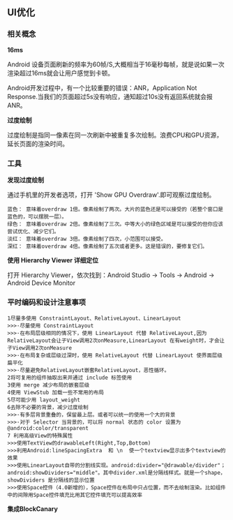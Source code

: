 
## UI优化

### 相关概念

**16ms**

Android 设备页面刷新的频率为60帧/S,大概相当于16毫秒每帧，就是说如果一次渲染超过16ms就会让用户感觉到卡顿。

Android开发过程中，有一个比较重要的错误：ANR，Application Not Response.当我们的页面超过5s没有响应，通知超过10s没有返回系统就会报ANR。

**过度绘制**

过度绘制是指同一像素在同一次刷新中被重复多次绘制。浪费CPU和GPU资源，延长页面的渲染时间。


### 工具

**发现过度绘制**

通过手机里的开发者选项，打开 'Show GPU Overdraw'.即可观察过度绘制。

    蓝色： 意味着overdraw 1倍。像素绘制了两次。大片的蓝色还是可以接受的（若整个窗口是蓝色的，可以摆脱一层）。
    绿色： 意味着overdraw 2倍。像素绘制了三次。中等大小的绿色区域是可以接受的但你应该尝试优化、减少它们。
    淡红： 意味着overdraw 3倍。像素绘制了四次，小范围可以接受。
    深红： 意味着overdraw 4倍。像素绘制了五次或者更多。这是错误的，要修复它们。

**使用 Hierarchy Viewer 详细定位**

打开 Hierarchy Viewer，依次找到：Android Studio -> Tools -> Android -> Android Device Monitor

### 平时编码和设计注意事项

    1尽量多使用 ConstraintLayout、RelativeLayout、LinearLayout
    >>>·尽量使用 ConstraintLayout
    >>>·在布局层级相同的情况下，使用 LinearLayout 代替 RelativeLayout,因为RelativeLayout会让子View调用2次onMeasure,LinearLayout 在有weight时，才会让子View调用2次onMeasure
    >>>·在布局复杂或层级过深时，使用 RelativeLayout 代替 LinearLayout 使界面层级扁平化
    >>>·尽量避免RelativeLayout嵌套RelativeLayout，恶性循环。
    2将可复用的组件抽取出来并通过 include 标签使用
    3使用 merge 减少布局的嵌套层级
    4使用 ViewStub 加载一些不常用的布局
    5尽可能少用 layout_weight
    6去除不必要的背景，减少过度绘制
    >>>·有多层背景重叠的，保留最上层。或者可以统一的使用一个大的背景
    >>>·对于 Selector 当背景的，可以将 normal 状态的 color 设置为 @android:color/transparent
    7 利用高级View的特殊属性
    >>>使用TextView的drawableLeft(Right,Top,Bottom)
    >>>利用Android:lineSpacingExtra  和 \n  使一个textview显示出多个textview的效果
    >>>使用LinearLayout自带的分割线实现。android:divider="@drawable/divider"；android:showDividers="middle"。其中divider.xml是分隔线样式。就是一个shape，showDividers 是分隔线的显示位置
    >>>使用Space控件（4.0新增的），Space控件在布局中只占位置，而不去绘制渲染。比如组件中的间隙用Space控件填充比用其它控件填充可以提高效率


**集成BlockCanary**